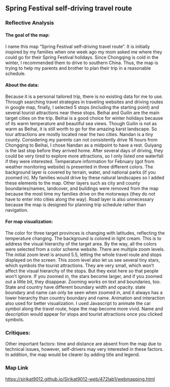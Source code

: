 ## Spring Festival self-driving travel route

### Reflective Analysis
#### The goal of the map: 
I name this map “Spring Festival self-driving travel route”. It is initially inspired by my families when one week ago my mom asked me where they could go for their Spring Festival holidays. Since Chongqing is cold in the winter, I recommended them to drive to southern China. Thus, the map is trying to help my parents and brother to plan their trip in a reasonable schedule.

#### About the data: 
Because it is a personal tailored trip, there is no existing data for me to use. Through searching travel strategies in traveling websites and driving routes in google map, finally, I selected 5 stops (including the starting point) and several tourist attractions near these stops. Beihai and Guilin are the main target cities on the trip. Beihai is a good choice for winter holidays because of its warm temperature and beautiful sea views. Though Guilin is not as warm as Beihai, it is still worth to go for the amazing karst landscape. So tour attractions are mostly located near the two cities. Nandan is a tiny county. Considering my parents can not consistently drive 16 hours from Chongqing to Beihai, I chose Nandan as a midpoint to have a rest. Guiyang is the last stop before they arrived home. After several days of driving, they could be very tired to explore more attractions, so I only listed one waterfall if they were interested. Temperature information for February (got from weather monitoring website) is presented in three different colors.  The background layer is covered by terrain, water, and national parks (if you zoomed in). My families would drive by these natural landscapes so I added these elements to the map. Other layers such as city and county boundaries/names,  landcover,  and buildings were removed from the map because the most time my families drive on the motorways (they do not have to enter into cities along the way). Road layer is also unnecessary because the map is designed for planning trip schedule rather than navigation.

#### For map visualization:
The color for three target provinces is changing with latitudes, reflecting the temperature changing. The background is colored in light cream. This is to address the visual hierarchy of the target area. By the way, all the colors were selected from a color scheme website. There are multiple zoom levels. The initial zoom level is around 5.5, letting the whole travel route and stops displayed on the screen. This zoom level also let us see several tiny stars, which symbols the tourist attractions. They are very small, which won’t affect the visual hierarchy of the stops. But they exist here so that people won’t ignore. If you zoomed in, the stars become larger, and if you zoomed out a little bit, they disappear. Zooming works on text and boundaries, too. State and country have different boundary width and opacity. state boundary and name can only be seen when zoomed in, and it always has a lower hierarchy than country boundary and name. Animation and interaction also used for better visualization. I used Javascript to animate the car symbol along the travel route, hope the map become more vivid. Name and description would appear for stops and tourist attractions once you clicked symbols.

### Critiques: 
 Other important factors: time and distance are absent from the map due to technical issues, however, self-drivers may very interested in these factors. In addition, the map would be clearer by adding title and legend.
 
 ### Map Link
 https://sirikat9012.github.io/Sirikat9012-web/472lab1/webmapping.html
